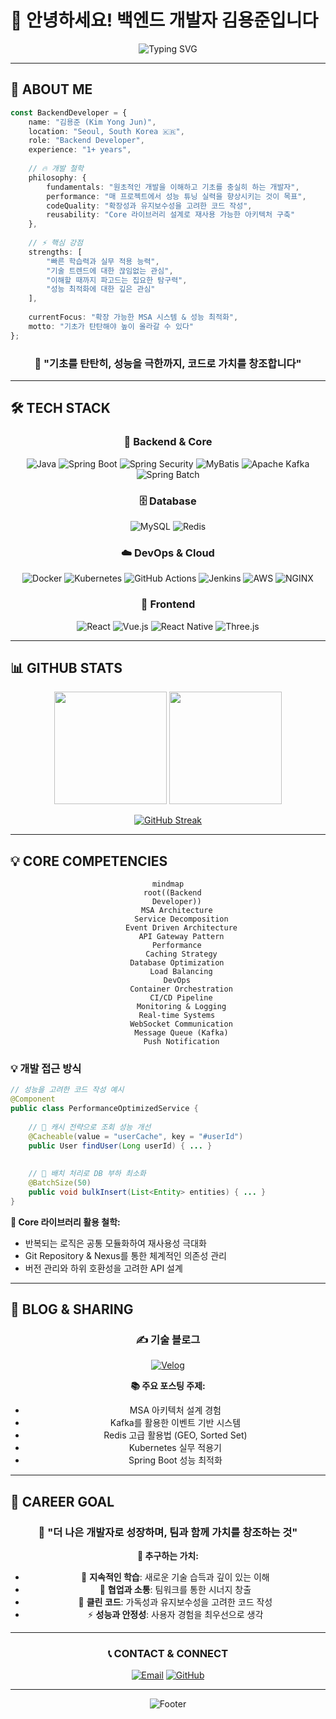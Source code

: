 # 👋 안녕하세요! 백엔드 개발자 **김용준**입니다

<div align="center">

![Typing SVG](https://readme-typing-svg.herokuapp.com?font=Fira+Code&size=30&pause=1000&color=2E8B57&background=FFFFFF00&center=true&vCenter=true&width=600&lines=%F0%9F%9A%80+Backend+Developer;%F0%9F%8C%8A+MSA+Architecture+Expert;%F0%9F%94%A7+Spring+%26+Kafka+Specialist;%E2%98%81%EF%B8%8F+Cloud+%26+DevOps+Enthusiast)



</div>

---

## 🎯 **ABOUT ME**

```typescript
const BackendDeveloper = {
    name: "김용준 (Kim Yong Jun)",
    location: "Seoul, South Korea 🇰🇷",
    role: "Backend Developer",
    experience: "1+ years",
    
    // 🔥 개발 철학
    philosophy: {
        fundamentals: "원초적인 개발을 이해하고 기초를 충실히 하는 개발자",
        performance: "매 프로젝트에서 성능 튜닝 실력을 향상시키는 것이 목표",
        codeQuality: "확장성과 유지보수성을 고려한 코드 작성",
        reusability: "Core 라이브러리 설계로 재사용 가능한 아키텍처 구축"
    },
    
    // ⚡ 핵심 강점
    strengths: [
        "빠른 학습력과 실무 적용 능력",
        "기술 트렌드에 대한 끊임없는 관심",
        "이해할 때까지 파고드는 집요한 탐구력",
        "성능 최적화에 대한 깊은 관심"
    ],
    
    currentFocus: "확장 가능한 MSA 시스템 & 성능 최적화",
    motto: "기초가 탄탄해야 높이 올라갈 수 있다"
};
```

<div align="center">

### 🌟 **"기초를 탄탄히, 성능을 극한까지, 코드로 가치를 창조합니다"**

</div>

---

## 🛠 **TECH STACK**

<div align="center">

### 🚀 **Backend & Core**
![Java](https://img.shields.io/badge/Java-ED8B00?style=for-the-badge&logo=openjdk&logoColor=white)
![Spring Boot](https://img.shields.io/badge/Spring_Boot-6DB33F?style=for-the-badge&logo=spring&logoColor=white)
![Spring Security](https://img.shields.io/badge/Spring_Security-6DB33F?style=for-the-badge&logo=springsecurity&logoColor=white)
![MyBatis](https://img.shields.io/badge/MyBatis-DC382D?style=for-the-badge&logo=mybatis&logoColor=white)
![Apache Kafka](https://img.shields.io/badge/Apache_Kafka-231F20?style=for-the-badge&logo=apachekafka&logoColor=white)
![Spring Batch](https://img.shields.io/badge/Spring_Batch-6DB33F?style=for-the-badge&logo=spring&logoColor=white)


### 🗄 **Database**
![MySQL](https://img.shields.io/badge/MySQL-4479A1?style=for-the-badge&logo=mysql&logoColor=white)
![Redis](https://img.shields.io/badge/Redis-DC382D?style=for-the-badge&logo=redis&logoColor=white)

### ☁️ **DevOps & Cloud**
![Docker](https://img.shields.io/badge/Docker-2496ED?style=for-the-badge&logo=docker&logoColor=white)
![Kubernetes](https://img.shields.io/badge/Kubernetes-326CE5?style=for-the-badge&logo=kubernetes&logoColor=white)
![GitHub Actions](https://img.shields.io/badge/GitHub_Actions-2088FF?style=for-the-badge&logo=githubactions&logoColor=white)
![Jenkins](https://img.shields.io/badge/Jenkins-D24939?style=for-the-badge&logo=jenkins&logoColor=white)
![AWS](https://img.shields.io/badge/AWS-FF9900?style=for-the-badge&logo=amazonaws&logoColor=white)
![NGINX](https://img.shields.io/badge/NGINX-009639?style=for-the-badge&logo=nginx&logoColor=white)

### 🎨 **Frontend**
![React](https://img.shields.io/badge/React-20232A?style=for-the-badge&logo=react&logoColor=61DAFB)
![Vue.js](https://img.shields.io/badge/Vue.js-35495E?style=for-the-badge&logo=vuedotjs&logoColor=4FC08D)
![React Native](https://img.shields.io/badge/React_Native-20232A?style=for-the-badge&logo=react&logoColor=61DAFB)
![Three.js](https://img.shields.io/badge/Three.js-000000?style=for-the-badge&logo=three.js&logoColor=white)

</div>

---

## 📊 **GITHUB STATS**

<div align="center">

<img height="180em" src="https://github-readme-stats.vercel.app/api?username=agida0413&show_icons=true&theme=tokyonight&include_all_commits=true&count_private=true&hide_border=true"/>
<img height="180em" src="https://github-readme-stats.vercel.app/api/top-langs/?username=agida0413&layout=compact&langs_count=8&theme=tokyonight&hide_border=true"/>

</div>

<div align="center">

[![GitHub Streak](https://streak-stats.demolab.com?user=agida0413&theme=tokyonight&hide_border=true&date_format=M%20j%5B%2C%20Y%5D)](https://git.io/streak-stats)

</div>

---


## 💡 **CORE COMPETENCIES**

<div align="center">

```mermaid
mindmap
  root((Backend
    Developer))
    MSA Architecture
      Service Decomposition
      Event Driven Architecture
      API Gateway Pattern
    Performance
      Caching Strategy
      Database Optimization  
      Load Balancing
    DevOps
      Container Orchestration
      CI/CD Pipeline
      Monitoring & Logging
    Real-time Systems
      WebSocket Communication
      Message Queue (Kafka)
      Push Notification
```

</div>


### 💡 **개발 접근 방식**

```java
// 성능을 고려한 코드 작성 예시
@Component
public class PerformanceOptimizedService {
    
    // 🚀 캐시 전략으로 조회 성능 개선
    @Cacheable(value = "userCache", key = "#userId")
    public User findUser(Long userId) { ... }
  
    
    // 🎯 배치 처리로 DB 부하 최소화
    @BatchSize(50)
    public void bulkInsert(List<Entity> entities) { ... }
}
```

**🔧 Core 라이브러리 활용 철학:**
- 반복되는 로직은 공통 모듈화하여 재사용성 극대화
- Git Repository & Nexus를 통한 체계적인 의존성 관리
- 버전 관리와 하위 호환성을 고려한 API 설계



---

## 📝 **BLOG & SHARING**

<div align="center">

### ✍️ **기술 블로그**

[![Velog](https://img.shields.io/badge/Velog-20C997?style=for-the-badge&logo=vimeo&logoColor=white)](https://velog.io/@agida0413/posts)

**📚 주요 포스팅 주제:**
- MSA 아키텍처 설계 경험
- Kafka를 활용한 이벤트 기반 시스템
- Redis 고급 활용법 (GEO, Sorted Set)
- Kubernetes 실무 적용기
- Spring Boot 성능 최적화

</div>

---

## 🎯 **CAREER GOAL**

<div align="center">

### 🚀 **"더 나은 개발자로 성장하며, 팀과 함께 가치를 창조하는 것"**

**💼 추구하는 가치:**
- 🌱 **지속적인 학습**: 새로운 기술 습득과 깊이 있는 이해
- 🤝 **협업과 소통**: 팀워크를 통한 시너지 창출
- 🎨 **클린 코드**: 가독성과 유지보수성을 고려한 코드 작성
- ⚡ **성능과 안정성**: 사용자 경험을 최우선으로 생각

</div>

---

<div align="center">

### 📞 **CONTACT & CONNECT**

[![Email](https://img.shields.io/badge/Email-EA4335?style=for-the-badge&logo=gmail&logoColor=white)](mailto:yongjun413@daum.net)
[![GitHub](https://img.shields.io/badge/GitHub-181717?style=for-the-badge&logo=github&logoColor=white)](https://github.com/agida0413)

---



![Footer](https://capsule-render.vercel.app/api?type=waving&color=gradient&height=100&section=footer)

</div>
